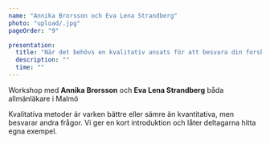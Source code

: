 ```yaml
---
name: "Annika Brorsson och Eva Lena Strandberg"
photo: "upload/.jpg" 
pageOrder: "9"

presentation:
  title: "När det behövs en kvalitativ ansats för att besvara din forskningsfråga?"
  description: ""
  time: ""
---
```

Workshop med **Annika Brorsson** och **Eva Lena Strandberg** båda allmänläkare i Malmö

Kvalitativa metoder är varken bättre eller sämre än kvantitativa, men besvarar andra frågor. Vi ger en kort introduktion och låter deltagarna hitta egna exempel.